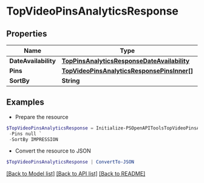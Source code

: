 # TopVideoPinsAnalyticsResponse
## Properties

Name | Type | Description | Notes
------------ | ------------- | ------------- | -------------
**DateAvailability** | [**TopPinsAnalyticsResponseDateAvailability**](TopPinsAnalyticsResponseDateAvailability.md) |  | [optional] 
**Pins** | [**TopVideoPinsAnalyticsResponsePinsInner[]**](TopVideoPinsAnalyticsResponsePinsInner.md) |  | [optional] 
**SortBy** | **String** |  | [optional] 

## Examples

- Prepare the resource
```powershell
$TopVideoPinsAnalyticsResponse = Initialize-PSOpenAPIToolsTopVideoPinsAnalyticsResponse  -DateAvailability null `
 -Pins null `
 -SortBy IMPRESSION
```

- Convert the resource to JSON
```powershell
$TopVideoPinsAnalyticsResponse | ConvertTo-JSON
```

[[Back to Model list]](../README.md#documentation-for-models) [[Back to API list]](../README.md#documentation-for-api-endpoints) [[Back to README]](../README.md)

